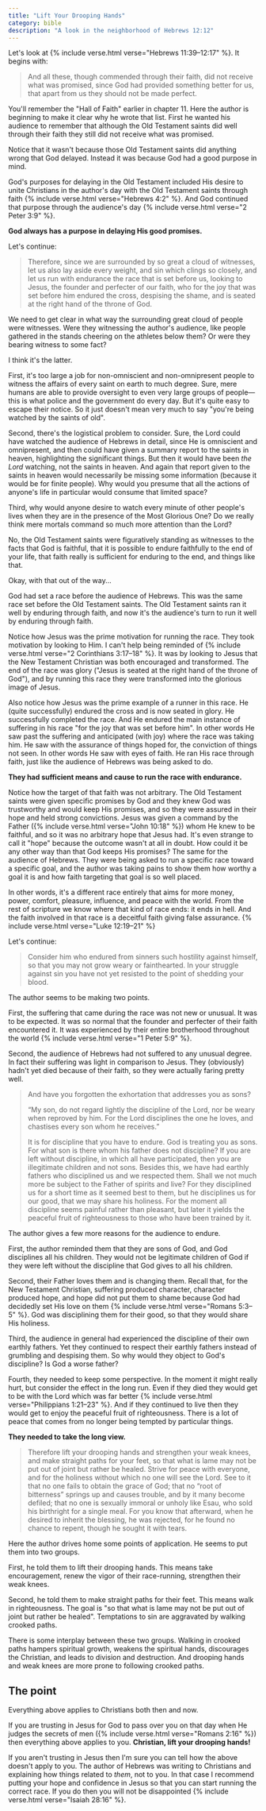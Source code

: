 ```yaml
---
title: "Lift Your Drooping Hands"
category: bible
description: "A look in the neighborhood of Hebrews 12:12"
---
```


Let's look at {% include verse.html verse="Hebrews 11:39–12:17" %}. It begins
with:

> And all these, though commended through their faith, did not receive what was
  promised, since God had provided something better for us, that apart from us
  they should not be made perfect.

You'll remember the "Hall of Faith" earlier in chapter 11. Here the author is
beginning to make it clear why he wrote that list. First he wanted his audience
to remember that although the Old Testament saints did well through their faith
they still did not receive what was promised.

Notice that it wasn't because those Old Testament saints did anything wrong that
God delayed. Instead it was because God had a good purpose in mind.

God's purposes for delaying in the Old Testament included His desire to unite
Christians in the author's day with the Old Testament saints through faith
{% include verse.html verse="Hebrews 4:2" %}. And God continued that purpose
through the audience's day {% include verse.html verse="2 Peter 3:9" %}.

**God always has a purpose in delaying His good promises.**

Let's continue:

> Therefore, since we are surrounded by so great a cloud of witnesses, let us
  also lay aside every weight, and sin which clings so closely, and let us run
  with endurance the race that is set before us, looking to Jesus, the founder
  and perfecter of our faith, who for the joy that was set before him endured
  the cross, despising the shame, and is seated at the right hand of the throne
  of God.

We need to get clear in what way the surrounding great cloud of people were
witnesses. Were they witnessing the author's audience, like people gathered in
the stands cheering on the athletes below them? Or were they bearing witness to
some fact?

I think it's the latter.

First, it's too large a job for non-omniscient and non-omnipresent people to
witness the affairs of every saint on earth to much degree. Sure, mere humans
are able to provide oversight to even very large groups of people&mdash;this is
what police and the government do every day. But it's quite easy to escape their
notice. So it just doesn't mean very much to say "you're being watched by the
saints of old".

Second, there's the logistical problem to consider. Sure, the Lord could have
watched the audience of Hebrews in detail, since He is omniscient and
omnipresent, and then could have given a summary report to the saints in heaven,
highlighting the significant things. But then it would have been _the Lord_
watching, not the saints in heaven. And again that report given to the saints in
heaven would necessarily be missing some information (because it would be for
finite people). Why would you presume that all the actions of anyone's life in
particular would consume that limited space?

Third, why would anyone desire to watch every minute of other people's lives
when they are in the presence of the Most Glorious One? Do we really think mere
mortals command so much more attention than the Lord?

No, the Old Testament saints were figuratively standing as witnesses to the
facts that God is faithful, that it is possible to endure faithfully to the end
of your life, that faith really is sufficient for enduring to the end, and
things like that.

Okay, with that out of the way...

God had set a race before the audience of Hebrews. This was the same race set
before the Old Testament saints. The Old Testament saints ran it well by
enduring through faith, and now it's the audience's turn to run it well by
enduring through faith.

Notice how Jesus was the prime motivation for running the race. They took
motivation by looking to Him. I can't help being reminded of
{% include verse.html verse="2 Corinthians 3:17–18" %}. It was by looking to
Jesus that the New Testament Christian was both encouraged and transformed. The
end of the race was glory ("Jesus is seated at the right hand of the throne of
God"), and by running this race they were transformed into the glorious image of
Jesus.

Also notice how Jesus was the prime example of a runner in this race. He (quite
successfully) endured the cross and is now seated in glory. He successfully
completed the race. And He endured the main instance of suffering in his race
"for the joy that was set before him". In other words He saw past the suffering
and anticipated (with joy) where the race was taking him. He saw with the
assurance of things hoped for, the conviction of things not seen. In other words
He saw with eyes of faith. He ran His race through faith, just like the audience
of Hebrews was being asked to do.

**They had sufficient means and cause to run the race with endurance.**

Notice how the target of that faith was not arbitrary. The Old Testament saints
were given specific promises by God and they knew God was trustworthy and would
keep His promises, and so they were assured in their hope and held strong
convictions. Jesus was given a command by the Father
({% include verse.html verse="John 10:18" %}) whom He knew to be faithful, and
so it was no arbitrary hope that Jesus had. It's even strange to call it "hope"
because the outcome wasn't at all in doubt. How could it be any other way than
that God keeps His promises? The same for the audience of Hebrews. They were
being asked to run a specific race toward a specific goal, and the author was
taking pains to show them how worthy a goal it is and how faith targeting that
goal is so well placed.

In other words, it's a different race entirely that aims for more money, power,
comfort, pleasure, influence, and peace with the world. From the rest of
scripture we know where that kind of race ends: it ends in hell. And the faith
involved in that race is a deceitful faith giving false assurance.
{% include verse.html verse="Luke 12:19–21" %}

Let's continue:

> Consider him who endured from sinners such hostility against himself, so that
  you may not grow weary or fainthearted. In your struggle against sin you have
  not yet resisted to the point of shedding your blood.

The author seems to be making two points.

First, the suffering that came during the race was not new or unusual. It was to
be expected. It was so normal that the founder and perfecter of their faith
encountered it. It was experienced by their entire brotherhood throughout the
world {% include verse.html verse="1 Peter 5:9" %}.

Second, the audience of Hebrews had not suffered to any unusual degree. In fact
their suffering was light in comparison to Jesus. They (obviously) hadn't yet
died because of their faith, so they were actually faring pretty well.

> And have you forgotten the exhortation that addresses you as sons?
>
> “My son, do not regard lightly the discipline of the Lord, nor be weary when
  reproved by him. For the Lord disciplines the one he loves, and chastises
  every son whom he receives.”
>
> It is for discipline that you have to endure. God is treating you as sons. For
  what son is there whom his father does not discipline? If you are left without
  discipline, in which all have participated, then you are illegitimate children
  and not sons. Besides this, we have had earthly fathers who disciplined us and
  we respected them. Shall we not much more be subject to the Father of spirits
  and live? For they disciplined us for a short time as it seemed best to them,
  but he disciplines us for our good, that we may share his holiness. For the
  moment all discipline seems painful rather than pleasant, but later it yields
  the peaceful fruit of righteousness to those who have been trained by it.

The author gives a few more reasons for the audience to endure.

First, the author reminded them that they are sons of God, and God disciplines
all his children. They would not be legitimate children of God if they were left
without the discipline that God gives to all his children.

Second, their Father loves them and is changing them. Recall that, for the New
Testament Christian, suffering produced character, character produced hope, and
hope did not put them to shame because God had decidedly set His love on them
{% include verse.html verse="Romans 5:3–5" %}. God was disciplining them for
their good, so that they would share His holiness.

Third, the audience in general had experienced the discipline of their own
earthly fathers. Yet they continued to respect their earthly fathers instead of
grumbling and despising them. So why would they object to God's discipline? Is
God a worse father?

Fourth, they needed to keep some perspective. In the moment it might really
hurt, but consider the effect in the long run. Even if they died they would get
to be with the Lord which was far better
{% include verse.html verse="Philippians 1:21–23" %}. And if they continued to
live then they would get to enjoy the peaceful fruit of righteousness. There is
a lot of peace that comes from no longer being tempted by particular things.

**They needed to take the long view.**

> Therefore lift your drooping hands and strengthen your weak knees, and make
  straight paths for your feet, so that what is lame may not be put out of joint
  but rather be healed. Strive for peace with everyone, and for the holiness
  without which no one will see the Lord. See to it that no one fails to obtain
  the grace of God; that no “root of bitterness” springs up and causes trouble,
  and by it many become defiled; that no one is sexually immoral or unholy like
  Esau, who sold his birthright for a single meal. For you know that afterward,
  when he desired to inherit the blessing, he was rejected, for he found no
  chance to repent, though he sought it with tears.

Here the author drives home some points of application. He seems to put them
into two groups.

First, he told them to lift their drooping hands. This means take encouragement,
renew the vigor of their race-running, strengthen their weak knees.

Second, he told them to make straight paths for their feet. This means walk in
righteousness. The goal is "so that what is lame may not be put out of joint but
rather be healed". Temptations to sin are aggravated by walking crooked paths.

There is some interplay between these two groups. Walking in crooked paths
hampers spiritual growth, weakens the spiritual hands, discourages the
Christian, and leads to division and destruction. And drooping hands and weak
knees are more prone to following crooked paths.

## The point

Everything above applies to Christians both then and now.

If you are trusting in Jesus for God to pass over you on that day when He judges
the secrets of men ({% include verse.html verse="Romans 2:16" %}) then everything
above applies to you. **Christian, lift your drooping hands!**

If you aren't trusting in Jesus then I'm sure you can tell how the above doesn't
apply to you. The author of Hebrews was writing to Christians and explaining how
things related to _them_, not to you. In that case I recommend putting your hope
and confidence in Jesus so that you can start running the correct race. If you
do then you will not be disappointed
{% include verse.html verse="Isaiah 28:16" %}.